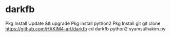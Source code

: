 # darkfb
Pkg Install Update && upgrade
Pkg install python2
Pkg Install git
git clone https://github.com/HAKIM4-art/darkfb
cd darkfb
python2 syamsulhakim.py
